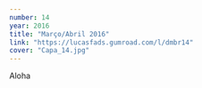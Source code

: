 ```yaml
---
number: 14
year: 2016
title: "Março/Abril 2016"
link: "https://lucasfads.gumroad.com/l/dmbr14"
cover: "Capa_14.jpg"
---
```

Aloha
